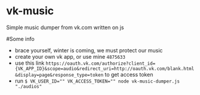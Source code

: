 # vk-music
Simple music dumper from vk.com written on js

#Some info
* brace yourself, winter is coming, we must protect our music
* create your own vk app, or use mine `4875633`
* use this link `https://oauth.vk.com/authorize?client_id={VK_APP_ID}&scope=audio&redirect_uri=http://oauth.vk.com/blank.html&display=page&response_type=token` to get access token
* run `$ VK_USER_ID="" VK_ACCESS_TOKEN="" node vk-music-dumper.js "./audios"`


